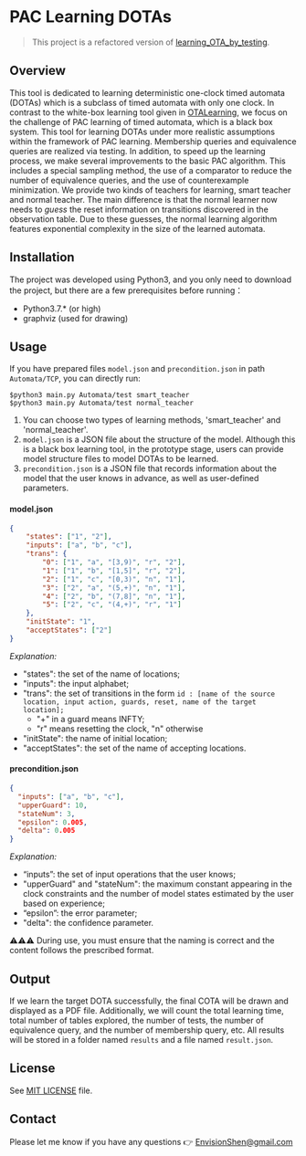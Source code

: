 # PAC Learning DOTAs

> This project is a refactored version of [learning_OTA_by_testing](https://github.com/MrEnvision/learning_OTA_by_testing). 

## Overview

This tool is dedicated to learning deterministic one-clock timed automata (DOTAs) which is a subclass of timed automata with only one clock. In contrast to the white-box learning tool given in [OTALearning](https://github.com/Leslieaj/OTALearning), we focus on the challenge of PAC learning of timed automata, which is a black box system. This tool for learning DOTAs under more realistic assumptions within the framework of PAC learning. Membership queries and equivalence queries are realized via testing. In addition, to speed up the learning process, we make several improvements to the basic PAC algorithm. This includes a special sampling method, the use of a comparator to reduce the number of equivalence queries, and the use of counterexample minimization. We provide two kinds of teachers for learning, smart teacher and normal teacher. The main difference is that the normal learner now needs to *guess* the reset information on transitions discovered in the observation table. Due to these guesses, the normal learning algorithm features exponential complexity in the size of the learned automata.

## Installation

The project was developed using Python3, and you only need to download the project, but there are a few prerequisites before running：

- Python3.7.* (or high)
- graphviz (used for drawing)

## Usage

If you have prepared files `model.json` and `precondition.json` in path `Automata/TCP`, you can directly run:

```
$python3 main.py Automata/test smart_teacher
$python3 main.py Automata/test normal_teacher
```

1. You can choose two types of learning methods, 'smart_teacher' and 'normal_teacher'.
2. `model.json` is a JSON file about the structure of the model. Although this is a black box learning tool, in the prototype stage, users can provide model structure files to model DOTAs to be learned.
3. `precondition.json` is a JSON file that records information about the model that the user knows in advance, as well as user-defined parameters.

#### model.json

```json
{
    "states": ["1", "2"],
    "inputs": ["a", "b", "c"],
    "trans": {
        "0": ["1", "a", "[3,9)", "r", "2"],
        "1": ["1", "b", "[1,5]", "r", "2"],
        "2": ["1", "c", "[0,3)", "n", "1"],
        "3": ["2", "a", "(5,+)", "n", "1"],
        "4": ["2", "b", "(7,8]", "n", "1"],
        "5": ["2", "c", "(4,+)", "r", "1"]
    },
    "initState": "1",
    "acceptStates": ["2"]
}
```

*Explanation:*

- "states": the set of the name of locations;
- "inputs": the input alphabet;
- "trans": the set of transitions in the form `id : [name of the source location, input action, guards, reset, name of the target location];`
  - "+" in a guard means INFTY;
  - "r" means resetting the clock, "n" otherwise
- "initState": the name of initial location;
- "acceptStates": the set of the name of accepting locations.

#### precondition.json

```json
{
  "inputs": ["a", "b", "c"],
  "upperGuard": 10,
  "stateNum": 3,
  "epsilon": 0.005,
  "delta": 0.005
}
```

*Explanation:*

- “inputs”: the set of input operations that the user knows;
- "upperGuard" and "stateNum": the maximum constant appearing in the clock constraints and the number of model states estimated by the user based on experience;
- “epsilon”: the error parameter;
- "delta": the confidence parameter.

⚠️⚠️⚠️ During use, you must ensure that the naming is correct and the content follows the prescribed format.

## Output

If we learn the target DOTA successfully, the final COTA will be drawn and displayed as a PDF file. Additionally, we will count the total learning time, total number of tables explored, the number of tests, the number of equivalence query, and the number of membership query, etc. All results will be stored in a folder named `results` and a file named `result.json`.

## License

See [MIT LICENSE](https://github.com/MrEnvision/pac_learn_DOTAs/blob/master/LICENSE) file.

## Contact

Please let me know if you have any questions 👉 [EnvisionShen@gmail.com](mailto:EnvisionShen@gmail.com)

